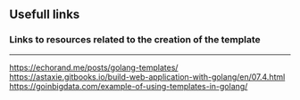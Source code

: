 ## Usefull links
### Links to resources related to the creation of the template
---

https://echorand.me/posts/golang-templates/   
https://astaxie.gitbooks.io/build-web-application-with-golang/en/07.4.html  
https://goinbigdata.com/example-of-using-templates-in-golang/  
